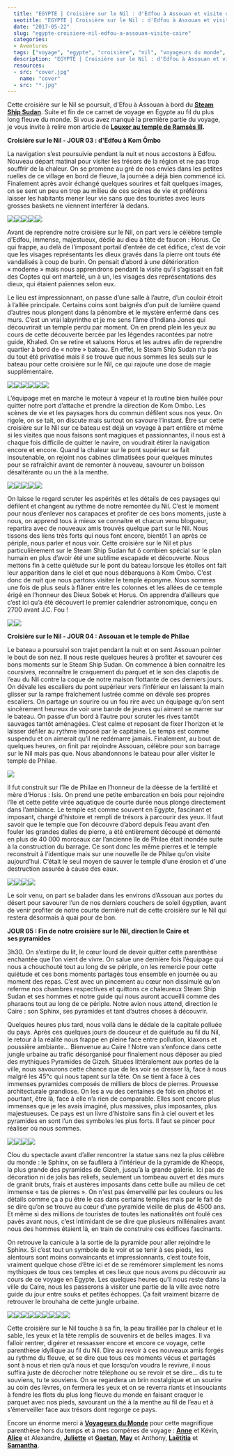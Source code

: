 ```yaml
---
  title: "EGYPTE | Croisière sur le Nil : d'Edfou à Assouan et visite du Caire"
  seotitle: "EGYPTE | Croisière sur le Nil : d'Edfou à Assouan et visite du Caire"
  date: "2017-05-22"
  slug: "egypte-croisiere-nil-edfou-a-assouan-visite-caire"
  categories:
  - Aventures
  tags: ["voyage", "egypte", "croisière", "nil", "voyageurs du monde", "louxor", "le caire", "temple"]
  description: "EGYPTE | Croisière sur le Nil : d'Edfou à Assouan et visite du Caire"
  resources:
  - src: "cover.jpg"
    name: "cover"
  - src: "*.jpg"
---
```


Cette croisière sur le Nil se poursuit, d'Efou à Assouan à bord du **[Steam Ship Sudan](http://jeremyjanin.com/partir-en-voyage-en-croisiere-en-egypte)**. Suite et fin de ce carnet de voyage en Egypte au fil du plus long fleuve du monde. Si vous avez manqué la première partie du voyage, je vous invite à relire mon article de **[Louxor au temple de Ramsès III](http://jeremyjanin.com/voyage-en-egypte-de-louxor-au-temple-de-ramses-iii).**

**Croisière sur le Nil - JOUR 03 : d'Edfou à Kom Ômbo**

La navigation s’est poursuivie pendant la nuit et nous accostons à Edfou. Nouveau départ matinal pour visiter les trésors de la région et ne pas trop souffrir de la chaleur. On se promène au gré de nos envies dans les petites ruelles de ce village en bord de fleuve, la journée a déjà bien commencé ici. Finalement après avoir échangé quelques sourires et fait quelques images, on se sent un peu en trop au milieu de ces scènes de vie et préférons laisser les habitants mener leur vie sans que des touristes avec leurs grosses baskets ne viennent interférer là dedans.

![](images/DSC08076.jpg)![](images/DSC08078.jpg)![](images/DSC08090.jpg)![](images/DSC08089.jpg)![](images/DSC08094.jpg)

Avant de reprendre notre croisière sur le Nil, on part vers le célèbre temple d’Edfou, immense, majestueux, dédié au dieu à tête de faucon : Horus. Ce qui frappe, au delà de l’imposant portail d’entrée de cet édifice, c’est de voir que les visages représentants les dieux gravés dans la pierre ont touts été vandalisés à coup de burin. On pensait d’abord à une détérioration « moderne » mais nous apprendrons pendant la visite qu’il s’agissait en fait des Coptes qui ont martelé, un à un, les visages des représentations des dieux, qui étaient païennes selon eux.

Le lieu est impressionnant, on passe d’une salle à l’autre, d’un couloir étroit à l’allée principale. Certains coins sont baignés d’un puit de lumière quand d’autres nous plongent dans la pénombre et le mystère enfermé dans ces murs. C’est un vrai labyrinthe et je me sens l’âme d’Indiana Jones qui découvrirait un temple perdu par moment. On en prend plein les yeux au cours de cette découverte bercée par les légendes racontées par notre guide, Khaled. On se retire et saluons Horus et les autres afin de reprendre quartier à bord de « notre » bateau. En effet, le Steam Ship Sudan n’a pas du tout été privatisé mais il se trouve que nous sommes les seuls sur le bateau pour cette croisière sur le Nil, ce qui rajoute une dose de magie supplémentaire.

[![](images/DSC08129.jpg)](http://jeremyjanin.com/wp-content/uploads/2017/05/DSC08126.jpg)![](images/DSC08130.jpg)![](images/DSC08109.jpg)![](images/DSC08126.jpg)![](images/DSC08132.jpg)![](images/DSC08133.jpg)

L’équipage met en marche le moteur à vapeur et la routine bien huilée pour quitter notre port d’attache et prendre la direction de Kom Ombo. Les scènes de vie et les paysages hors du commun défilent sous nos yeux. On rigole, on se tait, on discute mais surtout on savoure l’instant. Être sur cette croisière sur le Nil sur ce bateau est déjà un voyage à part entière et même si les visites que nous faisons sont magiques et passionnantes, il nous est à chaque fois difficile de quitter le navire, on voudrait étirer la navigation encore et encore. Quand la chaleur sur le pont supérieur se fait insoutenable, on rejoint nos cabines climatisées pour quelques minutes pour se rafraîchir avant de remonter à nouveau, savourer un boisson désaltérante ou un thé à la menthe.

![](images/DSC08158.jpg)![](images/DSC08156.jpg)![](images/DSC08623.jpg)![](images/DSC08229.jpg)![](images/DSC08218.jpg)

On laisse le regard scruter les aspérités et les détails de ces paysages qui défilent et changent au rythme de notre remontée du Nil. C’est le moment pour nous d’enlever nos carapaces et profiter de ces bons moments, juste à nous, on apprend tous à mieux se connaitre et chacun venu blogueur, repartira avec de nouveaux amis trouvés quelque part sur le Nil. Nous tissons des liens très forts qui nous font encore, bientôt 1 an après ce périple, nous parler et nous voir. Cette croisière sur le Nil et plus particulièrement sur le Steam Ship Sudan fut ô combien spécial sur le plan humain en plus d’avoir été une sublime escapade et découverte. Nous mettons fin à cette quiétude sur le pont du bateau lorsque les étoiles ont fait leur apparition dans le ciel et que nous débarquons à Kom Ombo. C’est donc de nuit que nous partons visiter le temple éponyme. Nous sommes une fois de plus seuls à flâner entre les colonnes et les allées de ce temple érigé en l’honneur des Dieux Sobek et Horus. On apprendra d’ailleurs que c’est ici qu’a été découvert le premier calendrier astronomique, conçu en 2700 avant J.C. Fou !

![](images/DSC08347.jpg)![](images/DSC08344.jpg)

**Croisière sur le Nil - JOUR 04 : Assouan et le temple de Philae**

Le bateau a poursuivi son trajet pendant la nuit et on sent Assouan pointer le bout de son nez. Il nous reste quelques heures à profiter et savourer ces bons moments sur le Steam Ship Sudan. On commence à bien connaitre les coursives, reconnaître le craquement du parquet et le son des clapotis de l’eau du Nil contre la coque de notre maison flottante de ces derniers jours. On dévale les escaliers du pont supérieur vers l’inférieur en laissant la main glisser sur la rampe fraîchement lustrée comme on dévale ses propres escaliers. On partage un sourire ou un fou rire avec un équipage qu’on sent sincèrement heureux de voir une bande de jeunes qui aiment se marrer sur le bateau. On passe d’un bord à l’autre pour scruter les rives tantôt sauvages tantôt aménagées. C’est calme et reposant de fixer l’horizon et le laisser défiler au rythme imposé par le capitaine. Le temps est comme suspendu et on aimerait qu’il ne redémarre jamais. Finalement, au bout de quelques heures, on finit par rejoindre Assouan, célèbre pour son barrage sur le Nil mais pas que. Nous abandonnons le bateau pour aller visiter le temple de Philae.

![](images/DSC08619.jpg)

Il fut construit sur l’île de Philae en l’honneur de la déesse de la fertilité et mère d'Horus : Isis. On prend une petite embarcation en bois pour rejoindre l’île et cette petite virée aquatique de courte durée nous plonge directement dans l’ambiance. Le temple est comme souvent en Egypte, fascinant et imposant, chargé d’histoire et rempli de trésors à parcourir des yeux. Il faut savoir que le temple que l’on découvre d’abord depuis l’eau avant d’en fouler les grandes dalles de pierre, a été entièrement découpé et démonté en plus de 40 000 morceaux car l’ancienne île de Philae était inondée suite à la construction du barrage. Ce sont donc les même pierres et le temple reconstruit à l’identique mais sur une nouvelle île de Philae qu’on visite aujourd’hui. C’était le seul moyen de sauver le temple d’une érosion et d'une destruction assurée à cause des eaux.


![](images/DSC08635.jpg)![](images/DSC08648.jpg)![](images/DSC08637.jpg)![](images/DSC08641.jpg)

Le soir venu, on part se balader dans les environs d’Assouan aux portes du désert pour savourer l’un de nos derniers couchers de soleil égyptien, avant de venir profiter de notre courte dernière nuit de cette croisière sur le Nil qui restera désormais à quai pour de bon.

**JOUR 05 : Fin de notre croisière sur le Nil, direction le Caire et ses pyramides**

3h30. On s’extirpe du lit, le cœur lourd de devoir quitter cette parenthèse enchantée que l’on vient de vivre. On salue une dernière fois l’équipage qui nous a chouchouté tout au long de se périple, on les remercie pour cette quiétude et ces bons moments partagés tous ensemble en journée ou au moment des repas. C’est avec un pincement au cœur non dissimulé qu’on referme nos chambres respectives et quittons ce chaleureux Steam Ship Sudan et ses hommes et notre guide qui nous auront accueilli comme des pharaons tout au long de ce périple. Notre avion nous attend, direction le Caire : son Sphinx, ses pyramides et tant d’autres choses à découvrir.

Quelques heures plus tard, nous voilà dans le dédale de la capitale polluée du pays. Après ces quelques jours de douceur et de quiétude au fil du Nil, le retour à la réalité nous frappe en pleine face entre pollution, klaxons et poussière ambiante… Bienvenue au Caire ! Notre van s’enfonce dans cette jungle urbaine au trafic désorganisé pour finalement nous déposer au pied des mythiques Pyramides de Gizeh. Situées littéralement aux portes de la ville, nous savourons cette chance que de les voir se dresser là, face à nous malgré les 45°c qui nous tapent sur la tête. On se tient à face à ces immenses pyramides composés de milliers de blocs de pierres. Prouesse architecturale grandiose. On les a vu des centaines de fois en photos et pourtant, être là, face à elle n’a rien de comparable. Elles sont encore plus immenses que je les avais imaginé, plus massives, plus imposantes, plus majestueuses. Ce pays est un livre d’histoire sans fin à ciel ouvert et les pyramides en sont l’un des symboles les plus forts. Il faut se pincer pour réaliser où nous sommes.

![](images/DSC08679.jpg)![](images/DSC08688.jpg)![](images/DSC08716.jpg)![](images/DSC08710.jpg)

Clou du spectacle avant d’aller rencontrer la statue sans nez la plus célèbre du monde : le Sphinx, on se faufilera à l’intérieur de la pyramide de Kheops, la plus grande des pyramides de Gizeh, jusqu’à la grande galerie. Ici pas de décoration ni de jolis bas reliefs, seulement un tombeau ouvert et des murs de granit bruts, frais et austères imposants dans cette bulle au milieu de cet immense « tas de pierres ». On n'est pas émerveillé par les couleurs ou les détails comme ça a pu être le cas dans certains temples mais par le fait de se dire qu’on se trouve au cœur d’une pyramide vieille de plus de 4500 ans. Et même si des millions de touristes de toutes les nationalités ont foulé ces pavés avant nous, c’est intimidant de se dire que plusieurs millénaires avant nous des hommes étaient là, en train de construire ces édifices fascinants.

On retrouve la canicule à la sortie de la pyramide pour aller rejoindre le Sphinx. Si c’est tout un symbole de le voir et se tenir à ses pieds, les alentours sont moins convaincants et impressionnants, c’est toute fois, vraiment quelque chose d’être ici et de se remémorer simplement les noms mythiques de tous ces temples et ces lieux que nous avons pu découvrir au cours de ce voyage en Egypte. Les quelques heures qu’il nous reste dans la ville du Caire, nous les passerons à visiter une partie de la ville avec notre guide du jour entre souks et petites échoppes. Ça fait vraiment bizarre de retrouver le brouhaha de cette jungle urbaine.

![](images/DSC08734.jpg)![](images/DSC08739.jpg)![](images/DSC08735.jpg)![](images/DSC08742.jpg)![](images/DSC08748.jpg)![](images/DSC08755.jpg)![](images/DSC08750.jpg)![](images/DSC08744.jpg)![](images/DSC08764.jpg)

Cette croisière sur le Nil touche à sa fin, la peau tiraillée par la chaleur et le sable, les yeux et la tête remplis de souvenirs et de belles images. Il va falloir rentrer, digérer et ressasser encore et encore ce voyage, cette parenthèse idyllique au fil du Nil. Dire au revoir à ces nouveaux amis forgés au rythme du fleuve, et se dire que tous ces moments vécus et partagés sont à nous et rien qu’à nous et que lorsqu’on voudra le revivre, il nous suffira juste de décrocher notre téléphone ou se revoir et se dire… dis tu te souviens, tu te souviens. On se regardera un brin nostalgique et un sourire au coin des lèvres, on fermera les yeux et on se reverra riants et insouciants à fendre les flots du plus long fleuve du monde en faisant craquer le parquet avec nos pieds, savourant un thé à la menthe au fil de l’eau et à s’émerveiller face aux trésors dont regorge ce pays.

Encore un énorme merci à [**Voyageurs du Monde**](http://voyageursdumonde.fr) pour cette magnifique parenthèse hors du temps et à mes compères de voyage : [**Anne**](http://le-chien-a-taches.com/) et Kévin, [**Alice**](http://tippy.fr) et Alexandre, [**Juliette**](http://jenesaispaschoisir.com) et [**Gaetan**](http://instagram.com/gaetan), [**May**](http://www.vie-de-miettes.fr/) et Anthony, [**Laëtitia**](http://eleusis-megara.fr) et [**Samantha**](http://paris-tu-paris.fr).
